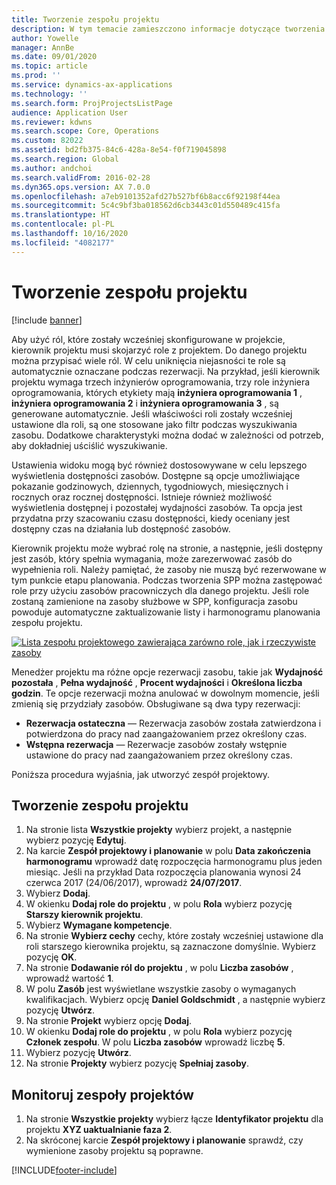 ```yaml
---
title: Tworzenie zespołu projektu
description: W tym temacie zamieszczono informacje dotyczące tworzenia nowego zespołu projektu i zarządzania nim.
author: Yowelle
manager: AnnBe
ms.date: 09/01/2020
ms.topic: article
ms.prod: ''
ms.service: dynamics-ax-applications
ms.technology: ''
ms.search.form: ProjProjectsListPage
audience: Application User
ms.reviewer: kdwns
ms.search.scope: Core, Operations
ms.custom: 82022
ms.assetid: bd2fb375-84c6-428a-8e54-f0f719045898
ms.search.region: Global
ms.author: andchoi
ms.search.validFrom: 2016-02-28
ms.dyn365.ops.version: AX 7.0.0
ms.openlocfilehash: a7eb9101352afd27b527bf6b8acc6f92198f44ea
ms.sourcegitcommit: 5c4c9bf3ba018562d6cb3443c01d550489c415fa
ms.translationtype: HT
ms.contentlocale: pl-PL
ms.lasthandoff: 10/16/2020
ms.locfileid: "4082177"
---
```

# <a name="create-a-project-team"></a>Tworzenie zespołu projektu

[!include [banner](../includes/banner.md)]

Aby użyć ról, które zostały wcześniej skonfigurowane w projekcie, kierownik projektu musi skojarzyć role z projektem. Do danego projektu można przypisać wiele ról. W celu uniknięcia niejasności te role są automatycznie oznaczane podczas rezerwacji. Na przykład, jeśli kierownik projektu wymaga trzech inżynierów oprogramowania, trzy role inżyniera oprogramowania, których etykiety mają **inżyniera oprogramowania 1** , **inżyniera oprogramowania 2** i **inżyniera oprogramowania 3** , są generowane automatycznie. Jeśli właściwości roli zostały wcześniej ustawione dla roli, są one stosowane jako filtr podczas wyszukiwania zasobu. Dodatkowe charakterystyki można dodać w zależności od potrzeb, aby dokładniej uściślić wyszukiwanie.

Ustawienia widoku mogą być również dostosowywane w celu lepszego wyświetlenia dostępności zasobów. Dostępne są opcje umożliwiające pokazanie godzinowych, dziennych, tygodniowych, miesięcznych i rocznych oraz rocznej dostępności. Istnieje również możliwość wyświetlenia dostępnej i pozostałej wydajności zasobów. Ta opcja jest przydatna przy szacowaniu czasu dostępności, kiedy oceniany jest dostępny czas na działania lub dostępność zasobów.

Kierownik projektu może wybrać rolę na stronie, a następnie, jeśli dostępny jest zasób, który spełnia wymagania, może zarezerwować zasób do wypełnienia roli. Należy pamiętać, że zasoby nie muszą być rezerwowane w tym punkcie etapu planowania. Podczas tworzenia SPP można zastępować role przy użyciu zasobów pracowniczych dla danego projektu. Jeśli role zostaną zamienione na zasoby służbowe w SPP, konfiguracja zasobu powoduje automatyczne zaktualizowanie listy i harmonogramu planowania zespołu projektu.

[![Lista zespołu projektowego zawierająca zarówno role, jak i rzeczywiste zasoby](./media/projectresourcing03-1024x368.jpg)](./media/projectresourcing03.jpg) 

Menedżer projektu ma różne opcje rezerwacji zasobu, takie jak **Wydajność pozostała** , **Pełna wydajność** , **Procent wydajności** i **Określona liczba godzin**. Te opcje rezerwacji można anulować w dowolnym momencie, jeśli zmienią się przydziały zasobów. Obsługiwane są dwa typy rezerwacji:

- **Rezerwacja ostateczna** — Rezerwacja zasobów została zatwierdzona i potwierdzona do pracy nad zaangażowaniem przez określony czas.
- **Wstępna rezerwacja** — Rezerwacje zasobów zostały wstępnie ustawione do pracy nad zaangażowaniem przez określony czas.

Poniższa procedura wyjaśnia, jak utworzyć zespół projektowy.

## <a name="create-a-project-team"></a>Tworzenie zespołu projektu

1. Na stronie lista **Wszystkie projekty** wybierz projekt, a następnie wybierz pozycję **Edytuj**.
2. Na karcie **Zespół projektowy i planowanie** w polu **Data zakończenia harmonogramu** wprowadź datę rozpoczęcia harmonogramu plus jeden miesiąc. Jeśli na przykład Data rozpoczęcia planowania wynosi 24 czerwca 2017 (24/06/2017), wprowadź **24/07/2017**.
3. Wybierz **Dodaj**.
4. W okienku **Dodaj role do projektu** , w polu **Rola** wybierz pozycję **Starszy kierownik projektu**.
5. Wybierz **Wymagane kompetencje**.
6. Na stronie **Wybierz cechy** cechy, które zostały wcześniej ustawione dla roli starszego kierownika projektu, są zaznaczone domyślnie. Wybierz pozycję **OK**.
7. Na stronie **Dodawanie ról do projektu** , w polu **Liczba zasobów** , wprowadź wartość **1**.
8. W polu **Zasób** jest wyświetlane wszystkie zasoby o wymaganych kwalifikacjach. Wybierz opcję **Daniel Goldschmidt** , a następnie wybierz pozycję **Utwórz**.
9. Na stronie **Projekt** wybierz opcję **Dodaj**.
10. W okienku **Dodaj role do projektu** , w polu **Rola** wybierz pozycję **Członek zespołu**. W polu **Liczba zasobów** wprowadź liczbę **5**.
11. Wybierz pozycję **Utwórz**.
12. Na stronie **Projekty** wybierz pozycję **Spełniaj zasoby**.

## <a name="monitor-project-teams"></a>Monitoruj zespoły projektów
1. Na stronie **Wszystkie projekty** wybierz łącze **Identyfikator projektu** dla projektu **XYZ uaktualnianie faza 2**.
2. Na skróconej karcie **Zespół projektowy i planowanie** sprawdź, czy wymienione zasoby projektu są poprawne.


[!INCLUDE[footer-include](../includes/footer-banner.md)]